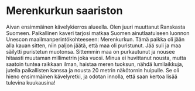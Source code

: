 # Merenkurkun saariston

Aivan ensimmäinen kävelykierros alueella. Olen juuri muuttanut Ranskasta Suomeen. Paikallinen kaveri tarjosi matkaa Suomen ainutlaatuiseen luonnon Unescon maailmanperintökohteeseen: Merenkurkun. Tämä paikka oli jään alla kauan sitten, niin paljon jäätä, että maa oli puristunut. Jää suli ja maa säilytti puristetun muotonsa. Sittemmin maa on purkautunut ja nousee hitaasti muutaman millimetrin joka vuosi. Minua ei huvittanut nousta, mutta saatoin tuntea raikkaan ilman, haistaa meren tuoksun, nähdä lumilaikkuja, jutella paikallisten kanssa ja nousta 20 metrin näkötornin huipulle. Se oli hieno ensimmäinen kävelyretki, ja odotan innolla, että saan kertoa lisää tulevina kuukausina!
